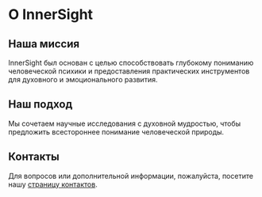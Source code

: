 # О InnerSight

## Наша миссия

InnerSight был основан с целью способствовать глубокому пониманию человеческой психики и предоставления практических инструментов для духовного и эмоционального развития.

## Наш подход

Мы сочетаем научные исследования с духовной мудростью, чтобы предложить всестороннее понимание человеческой природы.

## Контакты

Для вопросов или дополнительной информации, пожалуйста, посетите нашу [страницу контактов](/ru/contact/).
